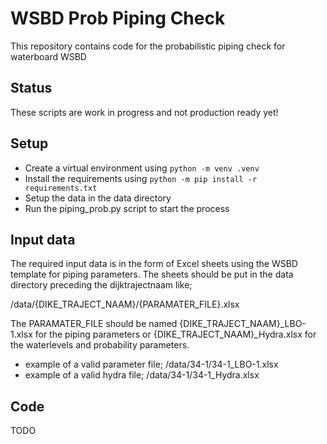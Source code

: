 # WSBD Prob Piping Check

This repository contains code for the probabilistic piping check for waterboard WSBD

## Status

These scripts are work in progress and not production ready yet!

## Setup

* Create a virtual environment using ```python -m venv .venv```
* Install the requirements using ```python -m pip install -r requirements.txt```
* Setup the data in the data directory
* Run the piping_prob.py script to start the process

## Input data

The required input data is in the form of Excel sheets using the WSBD template for piping parameters. The sheets should be put in the data directory preceding the dijktrajectnaam like;

/data/{DIKE_TRAJECT_NAAM}/{PARAMATER_FILE}.xlsx

The PARAMATER_FILE should be named {DIKE_TRAJECT_NAAM}_LBO-1.xlsx for the piping parameters or {DIKE_TRAJECT_NAAM}_Hydra.xlsx for the waterlevels and probability parameters.

* example of a valid parameter file; /data/34-1/34-1_LBO-1.xlsx
* example of a valid hydra file; /data/34-1/34-1_Hydra.xlsx

## Code

TODO 